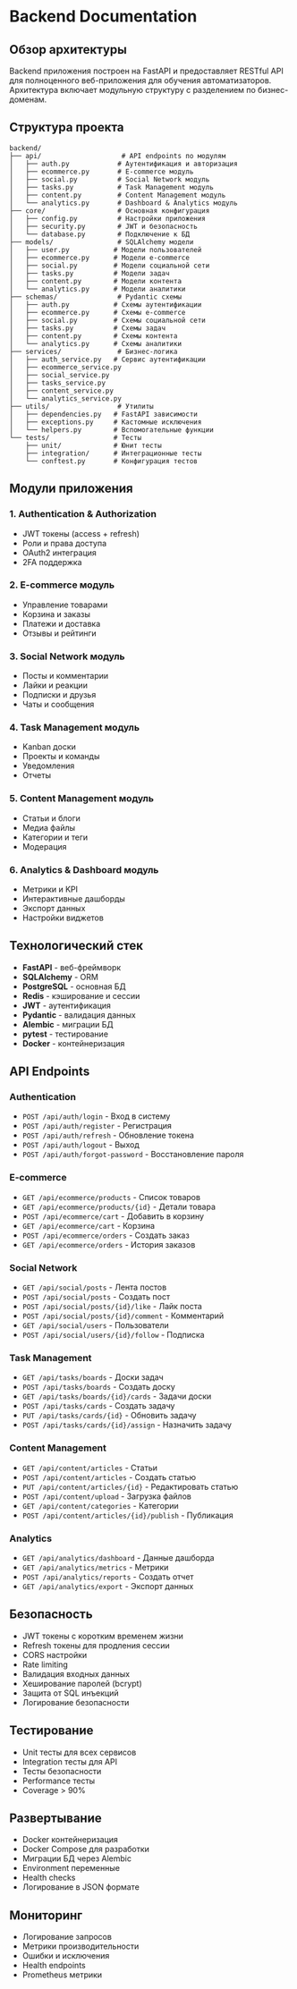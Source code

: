 # Backend Documentation

## Обзор архитектуры

Backend приложения построен на FastAPI и предоставляет RESTful API для полноценного веб-приложения для обучения автоматизаторов. Архитектура включает модульную структуру с разделением по бизнес-доменам.

## Структура проекта

```
backend/
├── api/                    # API endpoints по модулям
│   ├── auth.py            # Аутентификация и авторизация
│   ├── ecommerce.py       # E-commerce модуль
│   ├── social.py          # Social Network модуль
│   ├── tasks.py           # Task Management модуль
│   ├── content.py         # Content Management модуль
│   └── analytics.py       # Dashboard & Analytics модуль
├── core/                  # Основная конфигурация
│   ├── config.py          # Настройки приложения
│   ├── security.py        # JWT и безопасность
│   └── database.py        # Подключение к БД
├── models/                # SQLAlchemy модели
│   ├── user.py           # Модели пользователей
│   ├── ecommerce.py      # Модели e-commerce
│   ├── social.py         # Модели социальной сети
│   ├── tasks.py          # Модели задач
│   ├── content.py        # Модели контента
│   └── analytics.py      # Модели аналитики
├── schemas/               # Pydantic схемы
│   ├── auth.py           # Схемы аутентификации
│   ├── ecommerce.py      # Схемы e-commerce
│   ├── social.py         # Схемы социальной сети
│   ├── tasks.py          # Схемы задач
│   ├── content.py        # Схемы контента
│   └── analytics.py      # Схемы аналитики
├── services/              # Бизнес-логика
│   ├── auth_service.py   # Сервис аутентификации
│   ├── ecommerce_service.py
│   ├── social_service.py
│   ├── tasks_service.py
│   ├── content_service.py
│   └── analytics_service.py
├── utils/                 # Утилиты
│   ├── dependencies.py   # FastAPI зависимости
│   ├── exceptions.py     # Кастомные исключения
│   └── helpers.py        # Вспомогательные функции
└── tests/                # Тесты
    ├── unit/             # Юнит тесты
    ├── integration/      # Интеграционные тесты
    └── conftest.py       # Конфигурация тестов
```

## Модули приложения

### 1. Authentication & Authorization
- JWT токены (access + refresh)
- Роли и права доступа
- OAuth2 интеграция
- 2FA поддержка

### 2. E-commerce модуль
- Управление товарами
- Корзина и заказы
- Платежи и доставка
- Отзывы и рейтинги

### 3. Social Network модуль
- Посты и комментарии
- Лайки и реакции
- Подписки и друзья
- Чаты и сообщения

### 4. Task Management модуль
- Kanban доски
- Проекты и команды
- Уведомления
- Отчеты

### 5. Content Management модуль
- Статьи и блоги
- Медиа файлы
- Категории и теги
- Модерация

### 6. Analytics & Dashboard модуль
- Метрики и KPI
- Интерактивные дашборды
- Экспорт данных
- Настройки виджетов

## Технологический стек

- **FastAPI** - веб-фреймворк
- **SQLAlchemy** - ORM
- **PostgreSQL** - основная БД
- **Redis** - кэширование и сессии
- **JWT** - аутентификация
- **Pydantic** - валидация данных
- **Alembic** - миграции БД
- **pytest** - тестирование
- **Docker** - контейнеризация

## API Endpoints

### Authentication
- `POST /api/auth/login` - Вход в систему
- `POST /api/auth/register` - Регистрация
- `POST /api/auth/refresh` - Обновление токена
- `POST /api/auth/logout` - Выход
- `POST /api/auth/forgot-password` - Восстановление пароля

### E-commerce
- `GET /api/ecommerce/products` - Список товаров
- `GET /api/ecommerce/products/{id}` - Детали товара
- `POST /api/ecommerce/cart` - Добавить в корзину
- `GET /api/ecommerce/cart` - Корзина
- `POST /api/ecommerce/orders` - Создать заказ
- `GET /api/ecommerce/orders` - История заказов

### Social Network
- `GET /api/social/posts` - Лента постов
- `POST /api/social/posts` - Создать пост
- `POST /api/social/posts/{id}/like` - Лайк поста
- `POST /api/social/posts/{id}/comment` - Комментарий
- `GET /api/social/users` - Пользователи
- `POST /api/social/users/{id}/follow` - Подписка

### Task Management
- `GET /api/tasks/boards` - Доски задач
- `POST /api/tasks/boards` - Создать доску
- `GET /api/tasks/boards/{id}/cards` - Задачи доски
- `POST /api/tasks/cards` - Создать задачу
- `PUT /api/tasks/cards/{id}` - Обновить задачу
- `POST /api/tasks/cards/{id}/assign` - Назначить задачу

### Content Management
- `GET /api/content/articles` - Статьи
- `POST /api/content/articles` - Создать статью
- `PUT /api/content/articles/{id}` - Редактировать статью
- `POST /api/content/upload` - Загрузка файлов
- `GET /api/content/categories` - Категории
- `POST /api/content/articles/{id}/publish` - Публикация

### Analytics
- `GET /api/analytics/dashboard` - Данные дашборда
- `GET /api/analytics/metrics` - Метрики
- `POST /api/analytics/reports` - Создать отчет
- `GET /api/analytics/export` - Экспорт данных

## Безопасность

- JWT токены с коротким временем жизни
- Refresh токены для продления сессии
- CORS настройки
- Rate limiting
- Валидация входных данных
- Хеширование паролей (bcrypt)
- Защита от SQL инъекций
- Логирование безопасности

## Тестирование

- Unit тесты для всех сервисов
- Integration тесты для API
- Тесты безопасности
- Performance тесты
- Coverage > 90%

## Развертывание

- Docker контейнеризация
- Docker Compose для разработки
- Миграции БД через Alembic
- Environment переменные
- Health checks
- Логирование в JSON формате

## Мониторинг

- Логирование запросов
- Метрики производительности
- Ошибки и исключения
- Health endpoints
- Prometheus метрики
